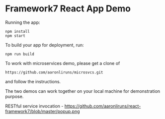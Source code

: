 # Framework7 React App Demo

Running the app:

```
npm install
npm start
```

To build your app for deployment, run:

```
npm run build
```

To work with microservices demo, please get a clone of
```
https://github.com/aaronliruns/microsvcs.git
```
and follow the instructions.

The two demos can work together on your local machine for demonstration purpose.

RESTful service invocation -
https://github.com/aaronliruns/react-framework7/blob/master/popup.png